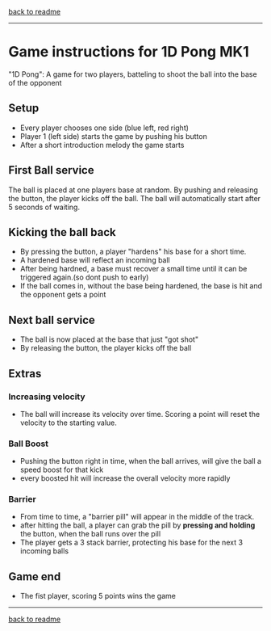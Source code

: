 [back to readme](https://mattywausb.github.io/ElBanquos_1D_pong/)
___

# Game instructions for 1D Pong MK1

"1D Pong": A game for two players, batteling to shoot the ball into the base of the opponent

## Setup
* Every player chooses one side (blue left, red right)
* Player 1 (left side) starts the game by pushing his button
* After a short introduction melody the game starts

## First Ball service
The ball is placed at one players base at random. By pushing and releasing the button, the player kicks off the ball. The ball will automatically start after 5 seconds of waiting.

## Kicking the ball back
* By pressing the button, a player "hardens" his base for a short time.
* A hardened base will reflect an incoming ball
* After being hardned, a base must recover a small time until it can be triggered again.(so dont push to early)
* If the ball comes in, without the base being hardened, the base is hit and the opponent gets a point

## Next ball service
* The ball is now placed at the base that just "got shot"
* By releasing the button, the player kicks off the ball

## Extras

### Increasing velocity
* The ball will increase its velocity over time. Scoring a point will reset the velocity to the starting value.

### Ball Boost
* Pushing the button right in time, when the ball arrives, will give the ball a speed boost for that kick
* every boosted hit will increase the overall velocity more rapidly

### Barrier
* From time to time, a "barrier pill" will appear in the middle of the track.
* after hitting the ball, a player can grab the pill by **pressing and holding** the button, when the ball runs over the pill
* The player gets a 3 stack barrier, protecting his base for the next 3 incoming balls

## Game end
* The fist player, scoring 5 points wins the game
___
[back to readme](https://mattywausb.github.io/ElBanquos_1D_pong/)

